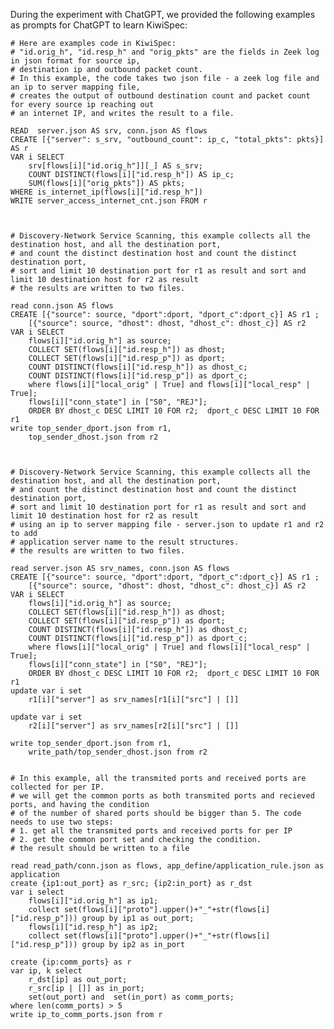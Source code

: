 During the experiment with ChatGPT, we provided the following examples as prompts for ChatGPT to learn KiwiSpec:

    # Here are examples code in KiwiSpec: 
    # "id.orig_h", "id.resp_h" and "orig_pkts" are the fields in Zeek log in json format for source ip, 
    # destination ip and outbound packet count.
    # In this example, the code takes two json file - a zeek log file and an ip to server mapping file,
    # creates the output of outbound destination count and packet count for every source ip reaching out 
    # an internet IP, and writes the result to a file.

    READ  server.json AS srv, conn.json AS flows
    CREATE [{"server": s_srv, "outbound_count": ip_c, "total_pkts": pkts}] AS r
    VAR i SELECT 
        srv[flows[i]["id.orig_h"]][_] AS s_srv;  
        COUNT DISTINCT(flows[i]["id.resp_h"]) AS ip_c;
        SUM(flows[i]["orig_pkts"]) AS pkts;
    WHERE is_internet_ip(flows[i]["id.resp_h"])
    WRITE server_access_internet_cnt.json FROM r

    

    # Discovery-Network Service Scanning, this example collects all the destination host, and all the destination port,
    # and count the distinct destination host and count the distinct destination port, 
    # sort and limit 10 destination port for r1 as result and sort and limit 10 destination host for r2 as result
    # the results are written to two files.

    read conn.json AS flows
    CREATE [{"source": source, "dport":dport, "dport_c":dport_c}] AS r1 ;
        [{"source": source, "dhost": dhost, "dhost_c": dhost_c}] AS r2  
    VAR i SELECT
        flows[i]["id.orig_h"] as source;
        COLLECT SET(flows[i]["id.resp_h"]) as dhost;
        COLLECT SET(flows[i]["id.resp_p"]) as dport;
        COUNT DISTINCT(flows[i]["id.resp_h"]) as dhost_c;
        COUNT DISTINCT(flows[i]["id.resp_p"]) as dport_c;
        where flows[i]["local_orig" | True] and flows[i]["local_resp" | True];    
        flows[i]["conn_state"] in ["S0", "REJ"];
        ORDER BY dhost_c DESC LIMIT 10 FOR r2;  dport_c DESC LIMIT 10 FOR r1
    write top_sender_dport.json from r1, 
        top_sender_dhost.json from r2
   
        

    # Discovery-Network Service Scanning, this example collects all the destination host, and all the destination port,
    # and count the distinct destination host and count the distinct destination port, 
    # sort and limit 10 destination port for r1 as result and sort and limit 10 destination host for r2 as result
    # using an ip to server mapping file - server.json to update r1 and r2 to add 
    # application server name to the result structures.
    # the results are written to two files.

    read server.json AS srv_names, conn.json AS flows
    CREATE [{"source": source, "dport":dport, "dport_c":dport_c}] AS r1 ;
        [{"source": source, "dhost": dhost, "dhost_c": dhost_c}] AS r2  
    VAR i SELECT
        flows[i]["id.orig_h"] as source;
        COLLECT SET(flows[i]["id.resp_h"]) as dhost;
        COLLECT SET(flows[i]["id.resp_p"]) as dport;
        COUNT DISTINCT(flows[i]["id.resp_h"]) as dhost_c;
        COUNT DISTINCT(flows[i]["id.resp_p"]) as dport_c;
        where flows[i]["local_orig" | True] and flows[i]["local_resp" | True];    
        flows[i]["conn_state"] in ["S0", "REJ"];
        ORDER BY dhost_c DESC LIMIT 10 FOR r2;  dport_c DESC LIMIT 10 FOR r1
    update var i set
        r1[i]["server"] as srv_names[r1[i]["src"] | []]

    update var i set
        r2[i]["server"] as srv_names[r2[i]["src"] | []]

    write top_sender_dport.json from r1, 
        write_path/top_sender_dhost.json from r2


    # In this example, all the transmited ports and received ports are collected for per IP.
    # we will get the common ports as both transmited ports and recieved ports, and having the condition
    # of the number of shared ports should be bigger than 5. The code needs to use two steps:
    # 1. get all the transmited ports and received ports for per IP
    # 2. get the common port set and checking the condition.
    # the result should be written to a file

    read read_path/conn.json as flows, app_define/application_rule.json as application
    create {ip1:out_port} as r_src; {ip2:in_port} as r_dst 
    var i select
        flows[i]["id.orig_h"] as ip1;
        collect set(flows[i]["proto"].upper()+"_"+str(flows[i]["id.resp_p"])) group by ip1 as out_port;
        flows[i]["id.resp_h"] as ip2;
        collect set(flows[i]["proto"].upper()+"_"+str(flows[i]["id.resp_p"])) group by ip2 as in_port

    create {ip:comm_ports} as r 
    var ip, k select 
        r_dst[ip] as out_port; 
        r_src[ip | []] as in_port; 
        set(out_port) and  set(in_port) as comm_ports;
    where len(comm_ports) > 5
    write ip_to_comm_ports.json from r

